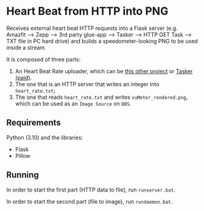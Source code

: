 # Heart Beat from HTTP into PNG

Receives external heart beat HTTP requests into a Flask server (e.g. Amazfit --> Zepp --> 3rd party glue-app --> Tasker --> HTTP GET Task --> TXT file in PC hard drive) and builds a speedometer-looking PNG to be used inside a stream.

It is composed of three parts:

1. An Heart Beat Rate uploader, which can be [this other project](https://github.com/adlerosn/stream_heart_beat_from_BLE_into_HTTP) or [Tasker (paid)](https://play.google.com/store/apps/details?id=net.dinglisch.android.taskerm).
2. The one that is an HTTP server that writes an integer into `heart_rate.txt`;
3. The one that reads `heart_rate.txt` and writes `vuMeter_rendered.png`, which can be used as an `Image Source` on `OBS`.

## Requirements

Python (3.10) and the libraries:
 - Flask
 - Pillow

## Running

In order to start the first part (HTTP data to file), run `runserver.bat`.

In order to start the second part (file to image), run `rundaemon.bat`.
